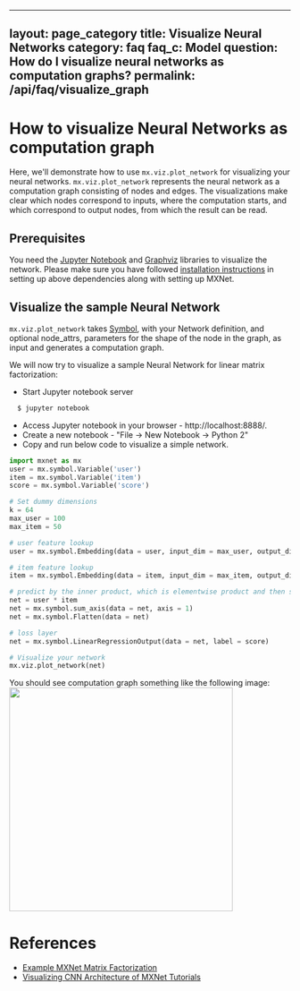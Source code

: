 <!--- Licensed to the Apache Software Foundation (ASF) under one -->
<!--- or more contributor license agreements.  See the NOTICE file -->
<!--- distributed with this work for additional information -->
<!--- regarding copyright ownership.  The ASF licenses this file -->
<!--- to you under the Apache License, Version 2.0 (the -->
<!--- "License"); you may not use this file except in compliance -->
<!--- with the License.  You may obtain a copy of the License at -->

<!---   http://www.apache.org/licenses/LICENSE-2.0 -->

<!--- Unless required by applicable law or agreed to in writing, -->
<!--- software distributed under the License is distributed on an -->
<!--- "AS IS" BASIS, WITHOUT WARRANTIES OR CONDITIONS OF ANY -->
<!--- KIND, either express or implied.  See the License for the -->
<!--- specific language governing permissions and limitations -->
<!--- under the License. -->
---
layout: page_category
title: Visualize Neural Networks
category: faq
faq_c: Model
question: How do I visualize neural networks as computation graphs?
permalink: /api/faq/visualize_graph
---
# How to visualize Neural Networks as computation graph

Here, we'll demonstrate how to use ```mx.viz.plot_network```
for visualizing your neural networks. ```mx.viz.plot_network```
represents the neural network as a computation graph consisting of nodes and edges.
The visualizations make clear which nodes correspond to inputs,
where the computation starts,
and which correspond to output nodes,
from which the result can be read.

## Prerequisites
You need the [Jupyter Notebook](http://jupyter.readthedocs.io/en/latest/)
and [Graphviz](http://www.graphviz.org/) libraries to visualize the network.
Please make sure you have followed [installation instructions](http://mxnet.io/install/index.html)
in setting up above dependencies along with setting up MXNet.

## Visualize the sample Neural Network

```mx.viz.plot_network``` takes [Symbol](http://mxnet.io/api/python/symbol/symbol.html), with your Network definition, and optional node_attrs, parameters for the shape of the node in the graph,  as input and generates a computation graph.

We will now try to visualize a sample Neural Network for linear matrix factorization:
- Start Jupyter notebook server
```bash
  $ jupyter notebook
```
- Access Jupyter notebook in your browser - http://localhost:8888/.
- Create a new notebook - "File -> New Notebook -> Python 2"
- Copy and run below code to visualize a simple network.

```python
import mxnet as mx
user = mx.symbol.Variable('user')
item = mx.symbol.Variable('item')
score = mx.symbol.Variable('score')

# Set dummy dimensions
k = 64
max_user = 100
max_item = 50

# user feature lookup
user = mx.symbol.Embedding(data = user, input_dim = max_user, output_dim = k)

# item feature lookup
item = mx.symbol.Embedding(data = item, input_dim = max_item, output_dim = k)

# predict by the inner product, which is elementwise product and then sum
net = user * item
net = mx.symbol.sum_axis(data = net, axis = 1)
net = mx.symbol.Flatten(data = net)

# loss layer
net = mx.symbol.LinearRegressionOutput(data = net, label = score)

# Visualize your network
mx.viz.plot_network(net)
```
You should see computation graph something like the following image:
<img src=https://raw.githubusercontent.com/dmlc/web-data/master/mxnet/image/SampleNetworkVisualization.png
width=400/>

# References
* [Example MXNet Matrix Factorization](https://github.com/dmlc/mxnet/blob/master/example/recommenders/demo1-MF.ipynb)
* [Visualizing CNN Architecture of MXNet Tutorials](http://josephpcohen.com/w/visualizing-cnn-architectures-side-by-side-with-mxnet/)
